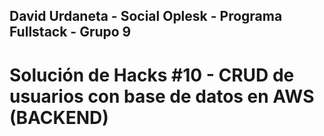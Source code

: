 David Urdaneta - Social Oplesk - Programa Fullstack - Grupo 9
---

# Solución de Hacks #10 - CRUD de usuarios con base de datos en AWS (BACKEND)
